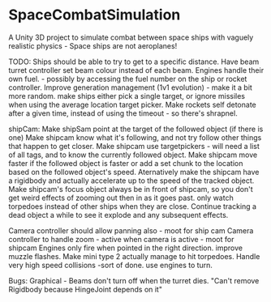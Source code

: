 # SpaceCombatSimulation
A Unity 3D project to simulate combat between space ships with vaguely realistic physics - Space ships are not aeroplanes!

TODO:
Ships should be able to try to get to a specific distance.
Have beam turret controller set beam colour instead of each beam.
Engines handle their own fuel. - possibly by accessing the fuel number on the ship or rocket controller.
Improve generation management (1v1 evolution) - make it a bit more random.
make ships either pick a single target, or ignore missiles when using the average location target picker.
Make rockets self detonate after a given time, instead of using the timeout - so there's shrapnel.

shipCam:
    Make shipSam point at the target of the followed object (if there is one)
    Make shipcam know what it's following, and not try follow other things that happen to get closer.
    Make shipcam use targetpickers - will need a list of all tags, and to know the currently followed object.
    Make shipcam move faster if the followed object is faster or add a set chunk to the location based on the followed object's speed.
        Aternatively make the shipcam have a rigidbody and actually accelerate up to the speed of the tracked object.
    Make shipcam's focus object always be in front of shipcam, so you don't get weird effects of zooming out then in as it goes past.
    only watch torpedoes instead of other ships when they are close.
    Continue tracking a dead object a while to see it explode and any subsequent effects.

Camera controller should allow panning also - moot for ship cam
Camera controller to handle zoom - active when camera is active - moot for shipcam
Engines only fire when pointed in the right direction.
improve muzzle flashes.
Make mini type 2 actually manage to hit torpedoes.
Handle very high speed collisions -sort of done.
use engines to turn.

Bugs:
Graphical - Beams don't turn off when the turret dies.
"Can't remove Rigidbody because HingeJoint depends on it"